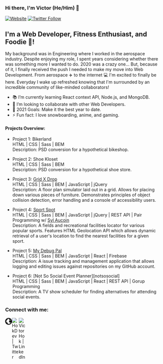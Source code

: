 ### Hi there, I'm Victor (He/Him) 👋

[![Website](https://img.shields.io/website?label=Portfolio&style=for-the-badge&url=https://www.victorhok.com)](https://www.victorhok.com)
[![Twitter Follow](https://img.shields.io/twitter/follow/hokdev?color=1DA1F2&logo=twitter&style=for-the-badge)](https://twitter.com/hokvdev?ref_src=twsrc%5Etfw)

## I'm a Web Developer, Fitness Enthusiast, and Foodie :hamburger:!

My background was in Engineering where I worked in the aerospace industry. Despite enjoying my role, I spent years considering whether there was something more I wanted to do. 2020 was a crazy one... But, because of it, I finally received the push I needed to make my move into Web Development. From aerospace :airplane: to the internet :computer: I'm excited to finally be here. Everyday I wake up refreshed knowing that I'm surrounded by an incredible community of like-minded collaborators!

- 📚 I’m currently learning React context API, Node.js, and MongoDB.
- 👯 I’m looking to collaborate with other Web Developers.
- 🏒 2021 Goals: Make it the best year to date.
- ⚡ Fun fact: I love snowboarding, anime, and gaming.

#### Projects Overview:

- Project 1: Bikerland  
  HTML | CSS | Sass | BEM  
  Description: PSD conversion for a hypothetical bikeshop.

- Project 2: Shoe Kloset  
  HTML | CSS | Sass | BEM  
  Description: PSD conversion for a hypothetical shoe store.

- Project 3: [Grid X Drop][gridxdrop]  
  HTML | CSS | Sass | BEM | JavaScript | jQuery  
  Description: A floor plan simulator laid out in a grid. Allows for placing down various pieces of furniture. Demonstrates principles of object collision detection, error         handling and a console of accessibility users.

- Project 4: [Sport Spot][sportspot]  
  HTML | CSS | Sass | BEM | JavaScript | jQuery | REST API | Pair Programming w/ [Syl Aucoin][syl]  
  Description: A fields and recreational facilities locator for various popular sports. Features HTML Geolocation API which allows dynamic retrieval of a user's location to find   the nearest facilities for a given sport.

- Project 5: [My Debug Pal][mydebugpal]  
  HTML | CSS | Sass | BEM | JavaScript | React | Firebase  
  Description: A issue tracking and management application that allows logging and editing issues against repositories on my GitHub account.
  
- Project 6: [Not So Social Event Planner][notsosocial]  
  HTML | CSS | Sass | BEM | JavaScript | React | REST API | Gorup Programming  
  Description: A TV show scheduler for finding alternatives for attending social events.

### Connect with me:

[<img align="left" alt="victorhok.com | Portfolio" width="22px" src="https://raw.githubusercontent.com/iconic/open-iconic/master/svg/globe.svg" />][website]
[<img align="left" alt="HokDev | Twitter" width="22px" src="https://cdn.jsdelivr.net/npm/simple-icons@v3/icons/twitter.svg" />][twitter]
[<img align="left" alt="Victor Hok | LinkedIn" width="22px" src="https://cdn.jsdelivr.net/npm/simple-icons@v3/icons/linkedin.svg" />][linkedin]

[website]: https://www.victorhok.com
[twitter]: https://twitter.com/hokdev
[linkedin]: https://www.linkedin.com/in/victorhok/
[syl]: https://sylcodes.com/
[gridxdrop]: https://vhok.github.io/victor-hok-project-three/
[sportspot]: https://thesportspot.netlify.app/
[mydebugpal]: https://vhok.github.io/victor-hok-project-five/
[nososocial]: https://cranky-kilby-29816c.netlify.app/

